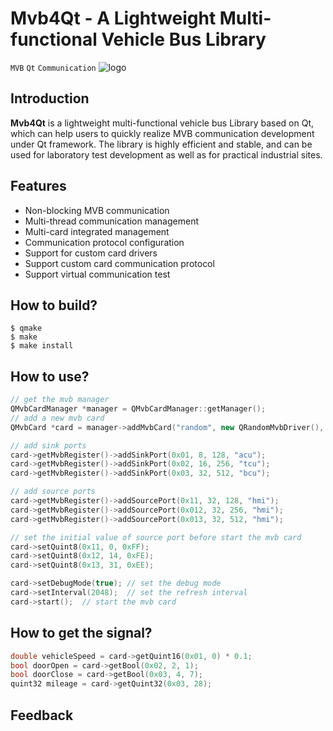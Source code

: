 # Mvb4Qt - A Lightweight Multi-functional Vehicle Bus Library
`MVB` `Qt` `Communication`
![logo](https://github.com/vehicle-net/mvb4qt/blob/master/logo.png)
## Introduction
**Mvb4Qt** is a lightweight multi-functional vehicle bus Library based on Qt, which can help users to quickly realize MVB communication development under Qt framework. The library is highly efficient and stable, and can be used for laboratory test development as well as for practical industrial sites.
## Features
* Non-blocking MVB communication
* Multi-thread communication management
* Multi-card integrated management
* Communication protocol configuration
* Support for custom card drivers
* Support custom card communication protocol
* Support virtual communication test
## How to build?
```console
$ qmake
$ make
$ make install
```
## How to use?

```c++
// get the mvb manager
QMvbCardManager *manager = QMvbCardManager::getManager();
// add a new mvb card
QMvbCard *card = manager->addMvbCard("random", new QRandomMvbDriver(), new QLittleEndianProtocol());

// add sink ports
card->getMvbRegister()->addSinkPort(0x01, 8, 128, "acu");
card->getMvbRegister()->addSinkPort(0x02, 16, 256, "tcu");
card->getMvbRegister()->addSinkPort(0x03, 32, 512, "bcu");

// add source ports
card->getMvbRegister()->addSourcePort(0x11, 32, 128, "hmi");
card->getMvbRegister()->addSourcePort(0x012, 32, 256, "hmi");
card->getMvbRegister()->addSourcePort(0x013, 32, 512, "hmi");

// set the initial value of source port before start the mvb card
card->setQuint8(0x11, 0, 0xFF);
card->setQuint8(0x12, 14, 0xFE);
card->setQuint8(0x13, 31, 0xEE);

card->setDebugMode(true); // set the debug mode
card->setInterval(2048);  // set the refresh interval
card->start();  // start the mvb card
```

## How to get the signal?

```c++
double vehicleSpeed = card->getQuint16(0x01, 0) * 0.1;
bool doorOpen = card->getBool(0x02, 2, 1);
bool doorClose = card->getBool(0x03, 4, 7);
quint32 mileage = card->getQuint32(0x03, 28);
```

## Feedback

